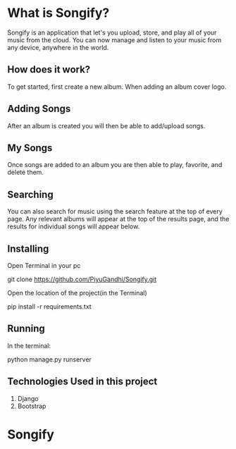 

# What is Songify?

Songify is an application that let's you upload, store, and play all of your music from the cloud. You can now manage and listen to your music from any device, anywhere in the world. 



## How does it work?

To get started, first create a new album. When adding an album cover logo.


## Adding Songs

After an album is created you will then be able to add/upload songs.


## My Songs

Once songs are added to an album you are then able to play, favorite, and delete them.


## Searching

You can also search for music using the search feature at the top of every page. Any relevant albums will appear at the top of the results page, and the results for individual songs will appear below. 

## Installing
Open Terminal in your pc

git clone https://github.com/PiyuGandhi/Songify.git

Open the location of the project(in the Terminal)

pip install -r requirements.txt

## Running
In the terminal:

python manage.py runserver

## Technologies Used in this project

1. Django
2. Bootstrap

# Songify
